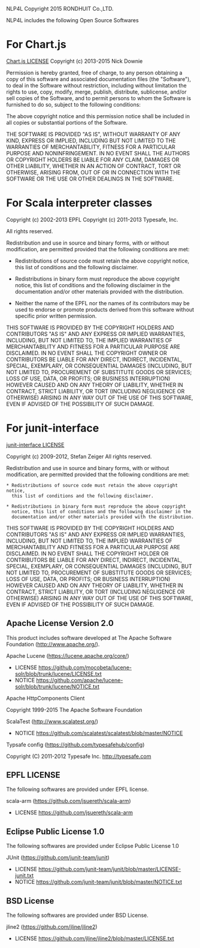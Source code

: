 NLP4L
Copyright 2015 RONDHUIT Co.,LTD.

NLP4L includes the following Open Source Softwares

# For Chart.js
[Chart.js LICENSE](https://github.com/nnnick/Chart.js/blob/master/LICENSE.md)
Copyright (c) 2013-2015 Nick Downie

Permission is hereby granted, free of charge, to any person obtaining a copy of this software and associated documentation files (the "Software"), to deal in the Software without restriction, including without limitation the rights to use, copy, modify, merge, publish, distribute, sublicense, and/or sell copies of the Software, and to permit persons to whom the Software is furnished to do so, subject to the following conditions:

The above copyright notice and this permission notice shall be included in all copies or substantial portions of the Software.

THE SOFTWARE IS PROVIDED "AS IS", WITHOUT WARRANTY OF ANY KIND, EXPRESS OR IMPLIED, INCLUDING BUT NOT LIMITED TO THE WARRANTIES OF MERCHANTABILITY, FITNESS FOR A PARTICULAR PURPOSE AND NONINFRINGEMENT. IN NO EVENT SHALL THE AUTHORS OR COPYRIGHT HOLDERS BE LIABLE FOR ANY CLAIM, DAMAGES OR OTHER LIABILITY, WHETHER IN AN ACTION OF CONTRACT, TORT OR OTHERWISE, ARISING FROM, OUT OF OR IN CONNECTION WITH THE SOFTWARE OR THE USE OR OTHER DEALINGS IN THE SOFTWARE.

# For Scala interpreter classes

Copyright (c) 2002-2013 EPFL
Copyright (c) 2011-2013 Typesafe, Inc.

All rights reserved.

Redistribution and use in source and binary forms, with or without
modification, are permitted provided that the following conditions are met:

- Redistributions of source code must retain the above copyright notice,
  this list of conditions and the following disclaimer.

- Redistributions in binary form must reproduce the above copyright notice,
  this list of conditions and the following disclaimer in the documentation
  and/or other materials provided with the distribution.

- Neither the name of the EPFL nor the names of its contributors may be
  used to endorse or promote products derived from this software without
  specific prior written permission.

THIS SOFTWARE IS PROVIDED BY THE COPYRIGHT HOLDERS AND CONTRIBUTORS "AS IS"
AND ANY EXPRESS OR IMPLIED WARRANTIES, INCLUDING, BUT NOT LIMITED TO, THE
IMPLIED WARRANTIES OF MERCHANTABILITY AND FITNESS FOR A PARTICULAR PURPOSE
ARE DISCLAIMED. IN NO EVENT SHALL THE COPYRIGHT OWNER OR CONTRIBUTORS BE
LIABLE FOR ANY DIRECT, INDIRECT, INCIDENTAL, SPECIAL, EXEMPLARY, OR
CONSEQUENTIAL DAMAGES (INCLUDING, BUT NOT LIMITED TO, PROCUREMENT OF
SUBSTITUTE GOODS OR SERVICES; LOSS OF USE, DATA, OR PROFITS; OR BUSINESS
INTERRUPTION) HOWEVER CAUSED AND ON ANY THEORY OF LIABILITY, WHETHER IN
CONTRACT, STRICT LIABILITY, OR TORT (INCLUDING NEGLIGENCE OR OTHERWISE)
ARISING IN ANY WAY OUT OF THE USE OF THIS SOFTWARE, EVEN IF ADVISED OF THE
POSSIBILITY OF SUCH DAMAGE.

# For junit-interface
[junit-interface LICENSE](https://github.com/sbt/junit-interface/blob/master/LICENSE.txt)

Copyright (c) 2009-2012, Stefan Zeiger
All rights reserved.

Redistribution and use in source and binary forms, with or without
modification, are permitted provided that the following conditions are met:

    * Redistributions of source code must retain the above copyright notice,
      this list of conditions and the following disclaimer.

    * Redistributions in binary form must reproduce the above copyright
      notice, this list of conditions and the following disclaimer in the
      documentation and/or other materials provided with the distribution.

THIS SOFTWARE IS PROVIDED BY THE COPYRIGHT HOLDERS AND CONTRIBUTORS "AS IS"
AND ANY EXPRESS OR IMPLIED WARRANTIES, INCLUDING, BUT NOT LIMITED TO, THE
IMPLIED WARRANTIES OF MERCHANTABILITY AND FITNESS FOR A PARTICULAR PURPOSE
ARE DISCLAIMED. IN NO EVENT SHALL THE COPYRIGHT HOLDER OR CONTRIBUTORS BE
LIABLE FOR ANY DIRECT, INDIRECT, INCIDENTAL, SPECIAL, EXEMPLARY, OR
CONSEQUENTIAL DAMAGES (INCLUDING, BUT NOT LIMITED TO, PROCUREMENT OF
SUBSTITUTE GOODS OR SERVICES; LOSS OF USE, DATA, OR PROFITS; OR BUSINESS
INTERRUPTION) HOWEVER CAUSED AND ON ANY THEORY OF LIABILITY, WHETHER IN
CONTRACT, STRICT LIABILITY, OR TORT (INCLUDING NEGLIGENCE OR OTHERWISE)
ARISING IN ANY WAY OUT OF THE USE OF THIS SOFTWARE, EVEN IF ADVISED OF THE
POSSIBILITY OF SUCH DAMAGE.

## Apache License Version 2.0

This product includes software developed at The Apache Software Foundation (http://www.apache.org/).

Apache Lucene (https://lucene.apache.org/core/)
* LICENSE https://github.com/mocobeta/lucene-solr/blob/trunk/lucene/LICENSE.txt
* NOTICE https://github.com/apache/lucene-solr/blob/trunk/lucene/NOTICE.txt

Apache HttpComponents Client

Copyright 1999-2015 The Apache Software Foundation

ScalaTest (http://www.scalatest.org/)
* NOTICE https://github.com/scalatest/scalatest/blob/master/NOTICE

Typsafe config (https://github.com/typesafehub/config)

Copyright (C) 2011-2012 Typesafe Inc. <http://typesafe.com>

## EPFL LICENSE

The following softwares are provided under EPFL license.

scala-arm (https://github.com/jsuereth/scala-arm)
* LICENSE https://github.com/jsuereth/scala-arm

## Eclipse Public License 1.0

The following softwares are provided under Eclipse Public License 1.0

JUnit (https://github.com/junit-team/junit)
* LICENSE https://github.com/junit-team/junit/blob/master/LICENSE-junit.txt
* NOTICE https://github.com/junit-team/junit/blob/master/NOTICE.txt
  
## BSD License

The following softwares are provided under BSD License.
  
jline2 (https://github.com/jline/jline2)
* LICENSE https://github.com/jline/jline2/blob/master/LICENSE.txt
  
